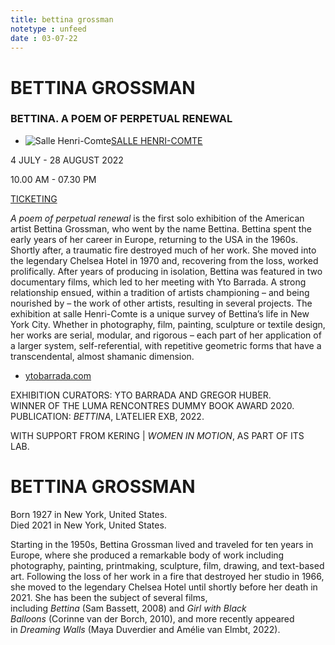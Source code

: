 ```yaml
---
title: bettina grossman
notetype : unfeed
date : 03-07-22
---
```


# BETTINA GROSSMAN

### BETTINA. A POEM OF PERPETUAL RENEWAL

-   ![Salle Henri-Comte](https://www.rencontres-arles.com/files/place_number_thumbnail_629.png)[SALLE HENRI-COMTE](https://www.rencontres-arles.com/en/expositions/map?p[]=5&)
    

4 JULY - 28 AUGUST 2022

10.00 AM - 07.30 PM

[TICKETING](https://billetterie.rencontres-arles.com/prestation/Billetterie.html?process=7&switch=1&locale=fr)

_A poem of perpetual renewal_ is the first solo exhibition of the American artist Bettina Grossman, who went by the name Bettina. Bettina spent the early years of her career in Europe, returning to the USA in the 1960s. Shortly after, a traumatic fire destroyed much of her work. She moved into the legendary Chelsea Hotel in 1970 and, recovering from the loss, worked prolifically. After years of producing in isolation, Bettina was featured in two documentary films, which led to her meeting with Yto Barrada. A strong relationship ensued, within a tradition of artists championing – and being nourished by – the work of other artists, resulting in several projects. The exhibition at salle Henri-Comte is a unique survey of Bettina’s life in New York City. Whether in photography, film, painting, sculpture or textile design, her works are serial, modular, and rigorous – each part of her application of a larger system, self-referential, with repetitive geometric forms that have a transcendental, almost shamanic dimension.

-   [ytobarrada.com](http://www.ytobarrada.com/)

EXHIBITION CURATORS: YTO BARRADA AND GREGOR HUBER.  
WINNER OF THE LUMA RENCONTRES DUMMY BOOK AWARD 2020.  
PUBLICATION: _BETTINA_, L’ATELIER EXB, 2022.  
  
WITH SUPPORT FROM KERING | _WOMEN IN MOTION_, AS PART OF ITS LAB.

# BETTINA GROSSMAN

Born 1927 in New York, United States.  
Died 2021 in New York, United States.

Starting in the 1950s, Bettina Grossman lived and traveled for ten years in Europe, where she produced a remarkable body of work including photography, painting, printmaking, sculpture, film, drawing, and text-based art. Following the loss of her work in a fire that destroyed her studio in 1966, she moved to the legendary Chelsea Hotel until shortly before her death in 2021. She has been the subject of several films, including _Bettina_ (Sam Bassett, 2008) and _Girl with Black Balloons_ (Corinne van der Borch, 2010), and more recently appeared in _Dreaming Walls_ (Maya Duverdier and Amélie van Elmbt, 2022).

